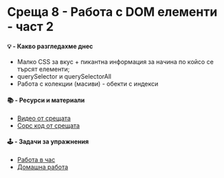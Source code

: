 # Среща 8 - Работа с DOM елементи - част 2

#### 💡 - Какво разгледахме днес
- Малко CSS за вкус + пикантна информация за начина по койсо се търсят елементи;
- querySelector и querySelectorAll 
- Работа с колекции (масиви) - обекти с индекси

#### 📚 - Ресурси и материали
- [Видео от срещата](https://www.youtube.com/watch?v=Rc489M68E80&list=PLyZOguednhL5s3LH63o1q8CHhfNk4kvf1&index=12)
- [Сорс код от срещата](./source/)

#### 🕹️ - Задачи за упражнения
- [Работа в час](./cw/README.md)
- [Домашна работа](./hw/README.md)

<!-- #### 📘 - Решения на домашна работа -->
<!-- - [Видео решение](https://www.youtube.com/watch?v=VndSp3HvEd0&list=PLyZOguednhL5s3LH63o1q8CHhfNk4kvf1&index=6) -->
<!-- - [Сорс код решение на домашна работа](./source-hw) -->